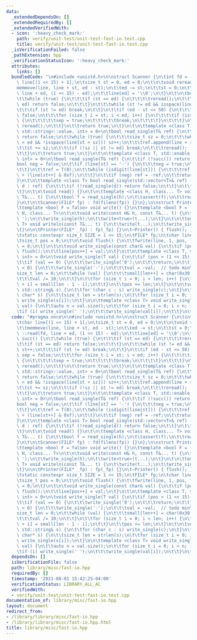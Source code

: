 ```yaml
---
data:
  _extendedDependsOn: []
  _extendedRequiredBy: []
  _extendedVerifiedWith:
  - icon: ':heavy_check_mark:'
    path: verify/unit-test/unit-test-fast-io.test.cpp
    title: verify/unit-test/unit-test-fast-io.test.cpp
  _isVerificationFailed: false
  _pathExtension: hpp
  _verificationStatusIcon: ':heavy_check_mark:'
  attributes:
    links: []
  bundledCode: "\n#include <unistd.h>\n\nstruct Scanner {\n\tint fd = -1;\n\tchar\
    \ line[(1 << 15) + 1];\n\tsize_t st = 0, ed = 0;\n\t\n\tvoid reread() {\n\t\t\
    memmove(line, line + st, ed - st);\n\t\ted -= st;\n\t\tst = 0;\n\t\ted += ::read(fd,\
    \ line + ed, (1 << 15) - ed);\n\t\tline[ed] = '\\0';\n\t}\n\t\n\tbool succ() {\n\
    \t\twhile (true) {\n\t\t\tif (st == ed) {\n\t\t\t\treread();\n\t\t\t\tif (st ==\
    \ ed) return false;\n\t\t\t}\n\t\t\twhile (st != ed && isspace(line[st])) st++;\n\
    \t\t\tif (st != ed) break;\n\t\t}\n\t\tif (ed - st <= 50) {\n\t\t\tbool sep =\
    \ false;\n\t\t\tfor (size_t i = st; i < ed; i++) {\n\t\t\t\tif (isspace(line[i]))\
    \ {\n\t\t\t\t\tsep = true;\n\t\t\t\t\tbreak;\n\t\t\t\t}\n\t\t\t}\n\t\t\tif (!sep)\
    \ reread();\n\t\t}\n\t\treturn true;\n\t}\n\t\n\ttemplate <class T, std::enable_if_t<std::is_same<T,\
    \ std::string>::value, int> = 0>\n\tbool read_single(T& ref) {\n\t\tif (!succ())\
    \ return false;\n\t\twhile (true) {\n\t\t\tsize_t sz = 0;\n\t\t\twhile (st + sz\
    \ < ed && !isspace(line[st + sz])) sz++;\n\t\t\tref.append(line + st, sz);\n\t\
    \t\tst += sz;\n\t\t\tif (!sz || st != ed) break;\n\t\t\treread();            \n\
    \t\t}\n\t\treturn true;\n\t}\n\t\n\ttemplate <class T, std::enable_if_t<std::is_integral<T>::value,\
    \ int> = 0>\n\tbool read_single(T& ref) {\n\t\tif (!succ()) return false;\n\t\t\
    bool neg = false;\n\t\tif (line[st] == '-') {\n\t\t\tneg = true;\n\t\t\tst++;\n\
    \t\t}\n\t\tref = T(0);\n\t\twhile (isdigit(line[st])) {\n\t\t\tref = 10 * ref\
    \ + (line[st++] & 0xf);\n\t\t}\n\t\tif (neg) ref = -ref;\n\t\treturn true;\n\t\
    }\n\t\n\ttemplate <class T> bool read_single(std::vector<T>& ref) {\n\t\tfor (auto&\
    \ d : ref) {\n\t\t\tif (!read_single(d)) return false;\n\t\t}\n\t\treturn true;\n\
    \t}\n\t\n\tvoid read() {}\n\t\n\ttemplate <class H, class... T> void read(H& h,\
    \ T&... t) {\n\t\tbool f = read_single(h);\n\t\tassert(f);\n\t\tread(t...);\n\t\
    }\n\t\n\tScanner(FILE* fp) : fd(fileno(fp)) {}\n};\n\nstruct Printer {\n  public:\n\
    \ttemplate <bool F = false> void write() {}\n\ttemplate <bool F = false, class\
    \ H, class... T>\n\t\n\tvoid write(const H& h, const T&... t) {\n\t\tif (F) write_single('\
    \ ');\n\t\twrite_single(h);\n\t\twrite<true>(t...);\n\t}\n\t\n\ttemplate <class...\
    \ T> void writeln(const T&... t) {\n\t\twrite(t...);\n\t\twrite_single('\\n');\n\
    \t}\n\n\tPrinter(FILE* _fp) : fp(_fp) {}\n\t~Printer() { flush(); }\n\nprivate:\n\
    \tstatic constexpr size_t SIZE = 1 << 15;\n\tFILE* fp;\n\tchar line[SIZE], small[50];\n\
    \tsize_t pos = 0;\n\t\n\tvoid flush() {\n\t\tfwrite(line, 1, pos, fp);\n\t\tpos\
    \ = 0;\n\t}\n\t\n\tvoid write_single(const char& val) {\n\t\tif (pos == SIZE)\
    \ flush();\n\t\tline[pos++] = val;\n\t}\n\t\n\ttemplate <class T, std::enable_if_t<std::is_integral<T>::value,\
    \ int> = 0>\n\tvoid write_single(T val) {\n\t\tif (pos > (1 << 15) - 50) flush();\n\
    \t\tif (val == 0) {\n\t\t\twrite_single('0');\n\t\t\treturn;\n\t\t}\n\t\tif (val\
    \ < 0) {\n\t\t\twrite_single('-');\n\t\t\tval = -val;  // todo min\n\t\t}\n\t\t\
    size_t len = 0;\n\t\twhile (val) {\n\t\t\tsmall[len++] = char(0x30 | (val % 10));\n\
    \t\t\tval /= 10;\n\t\t}\n\t\tfor (size_t i = 0; i < len; i++) {\n\t\t\tline[pos\
    \ + i] = small[len - 1 - i];\n\t\t}\n\t\tpos += len;\n\t}\n\t\n\tvoid write_single(const\
    \ std::string& s) {\n\t\tfor (char c : s) write_single(c);\n\t}\n\t\n\tvoid write_single(const\
    \ char* s) {\n\t\tsize_t len = strlen(s);\n\t\tfor (size_t i = 0; i < len; i++)\
    \ write_single(s[i]);\n\t}\n\n\ttemplate <class T> void write_single(const std::vector<T>&\
    \ val) {\n\t\tauto n = val.size();\n\t\tfor (size_t i = 0; i < n; i++) {\n\t\t\
    \tif (i) write_single(' ');\n\t\t\twrite_single(val[i]);\n\t\t}\n\t}\n};\n"
  code: "#pragma once\n\n#include <unistd.h>\n\nstruct Scanner {\n\tint fd = -1;\n\
    \tchar line[(1 << 15) + 1];\n\tsize_t st = 0, ed = 0;\n\t\n\tvoid reread() {\n\
    \t\tmemmove(line, line + st, ed - st);\n\t\ted -= st;\n\t\tst = 0;\n\t\ted +=\
    \ ::read(fd, line + ed, (1 << 15) - ed);\n\t\tline[ed] = '\\0';\n\t}\n\t\n\tbool\
    \ succ() {\n\t\twhile (true) {\n\t\t\tif (st == ed) {\n\t\t\t\treread();\n\t\t\
    \t\tif (st == ed) return false;\n\t\t\t}\n\t\t\twhile (st != ed && isspace(line[st]))\
    \ st++;\n\t\t\tif (st != ed) break;\n\t\t}\n\t\tif (ed - st <= 50) {\n\t\t\tbool\
    \ sep = false;\n\t\t\tfor (size_t i = st; i < ed; i++) {\n\t\t\t\tif (isspace(line[i]))\
    \ {\n\t\t\t\t\tsep = true;\n\t\t\t\t\tbreak;\n\t\t\t\t}\n\t\t\t}\n\t\t\tif (!sep)\
    \ reread();\n\t\t}\n\t\treturn true;\n\t}\n\t\n\ttemplate <class T, std::enable_if_t<std::is_same<T,\
    \ std::string>::value, int> = 0>\n\tbool read_single(T& ref) {\n\t\tif (!succ())\
    \ return false;\n\t\twhile (true) {\n\t\t\tsize_t sz = 0;\n\t\t\twhile (st + sz\
    \ < ed && !isspace(line[st + sz])) sz++;\n\t\t\tref.append(line + st, sz);\n\t\
    \t\tst += sz;\n\t\t\tif (!sz || st != ed) break;\n\t\t\treread();            \n\
    \t\t}\n\t\treturn true;\n\t}\n\t\n\ttemplate <class T, std::enable_if_t<std::is_integral<T>::value,\
    \ int> = 0>\n\tbool read_single(T& ref) {\n\t\tif (!succ()) return false;\n\t\t\
    bool neg = false;\n\t\tif (line[st] == '-') {\n\t\t\tneg = true;\n\t\t\tst++;\n\
    \t\t}\n\t\tref = T(0);\n\t\twhile (isdigit(line[st])) {\n\t\t\tref = 10 * ref\
    \ + (line[st++] & 0xf);\n\t\t}\n\t\tif (neg) ref = -ref;\n\t\treturn true;\n\t\
    }\n\t\n\ttemplate <class T> bool read_single(std::vector<T>& ref) {\n\t\tfor (auto&\
    \ d : ref) {\n\t\t\tif (!read_single(d)) return false;\n\t\t}\n\t\treturn true;\n\
    \t}\n\t\n\tvoid read() {}\n\t\n\ttemplate <class H, class... T> void read(H& h,\
    \ T&... t) {\n\t\tbool f = read_single(h);\n\t\tassert(f);\n\t\tread(t...);\n\t\
    }\n\t\n\tScanner(FILE* fp) : fd(fileno(fp)) {}\n};\n\nstruct Printer {\n  public:\n\
    \ttemplate <bool F = false> void write() {}\n\ttemplate <bool F = false, class\
    \ H, class... T>\n\t\n\tvoid write(const H& h, const T&... t) {\n\t\tif (F) write_single('\
    \ ');\n\t\twrite_single(h);\n\t\twrite<true>(t...);\n\t}\n\t\n\ttemplate <class...\
    \ T> void writeln(const T&... t) {\n\t\twrite(t...);\n\t\twrite_single('\\n');\n\
    \t}\n\n\tPrinter(FILE* _fp) : fp(_fp) {}\n\t~Printer() { flush(); }\n\nprivate:\n\
    \tstatic constexpr size_t SIZE = 1 << 15;\n\tFILE* fp;\n\tchar line[SIZE], small[50];\n\
    \tsize_t pos = 0;\n\t\n\tvoid flush() {\n\t\tfwrite(line, 1, pos, fp);\n\t\tpos\
    \ = 0;\n\t}\n\t\n\tvoid write_single(const char& val) {\n\t\tif (pos == SIZE)\
    \ flush();\n\t\tline[pos++] = val;\n\t}\n\t\n\ttemplate <class T, std::enable_if_t<std::is_integral<T>::value,\
    \ int> = 0>\n\tvoid write_single(T val) {\n\t\tif (pos > (1 << 15) - 50) flush();\n\
    \t\tif (val == 0) {\n\t\t\twrite_single('0');\n\t\t\treturn;\n\t\t}\n\t\tif (val\
    \ < 0) {\n\t\t\twrite_single('-');\n\t\t\tval = -val;  // todo min\n\t\t}\n\t\t\
    size_t len = 0;\n\t\twhile (val) {\n\t\t\tsmall[len++] = char(0x30 | (val % 10));\n\
    \t\t\tval /= 10;\n\t\t}\n\t\tfor (size_t i = 0; i < len; i++) {\n\t\t\tline[pos\
    \ + i] = small[len - 1 - i];\n\t\t}\n\t\tpos += len;\n\t}\n\t\n\tvoid write_single(const\
    \ std::string& s) {\n\t\tfor (char c : s) write_single(c);\n\t}\n\t\n\tvoid write_single(const\
    \ char* s) {\n\t\tsize_t len = strlen(s);\n\t\tfor (size_t i = 0; i < len; i++)\
    \ write_single(s[i]);\n\t}\n\n\ttemplate <class T> void write_single(const std::vector<T>&\
    \ val) {\n\t\tauto n = val.size();\n\t\tfor (size_t i = 0; i < n; i++) {\n\t\t\
    \tif (i) write_single(' ');\n\t\t\twrite_single(val[i]);\n\t\t}\n\t}\n};"
  dependsOn: []
  isVerificationFile: false
  path: library/misc/fast-io.hpp
  requiredBy: []
  timestamp: '2021-08-01 15:42:25-04:00'
  verificationStatus: LIBRARY_ALL_AC
  verifiedWith:
  - verify/unit-test/unit-test-fast-io.test.cpp
documentation_of: library/misc/fast-io.hpp
layout: document
redirect_from:
- /library/library/misc/fast-io.hpp
- /library/library/misc/fast-io.hpp.html
title: library/misc/fast-io.hpp
---
```

